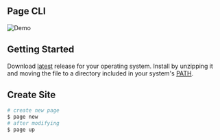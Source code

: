 ## Page CLI

![Demo](./docs/pagecli.gif)


## Getting Started 
Download [latest](https://github.com/roymoran/page/releases) release for your operating system. Install by unzipping it and moving the file to a directory included in your system's [PATH](https://superuser.com/questions/284342/what-are-path-and-other-environment-variables-and-how-can-i-set-or-use-them).

## Create Site
```bash
# create new page
$ page new
# after modifying
$ page up
```